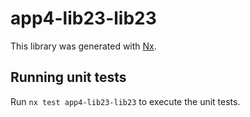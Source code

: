 # app4-lib23-lib23

This library was generated with [Nx](https://nx.dev).

## Running unit tests

Run `nx test app4-lib23-lib23` to execute the unit tests.
